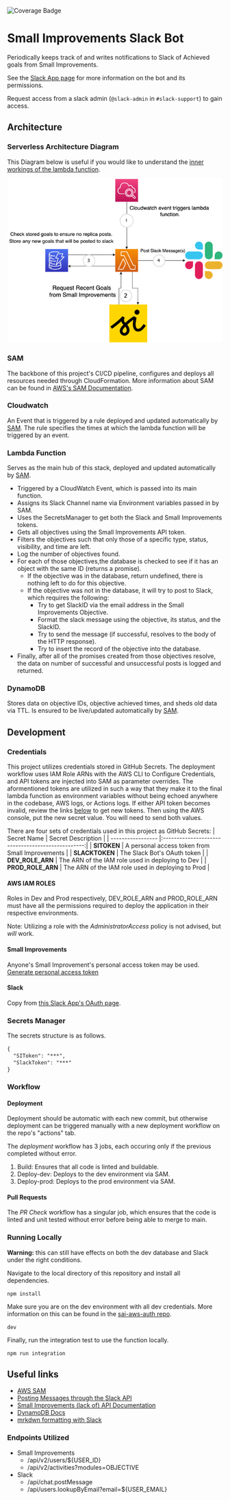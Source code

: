 ![Coverage Badge](https://img.shields.io/endpoint?url=https://gist.githubusercontent.com/ci-sourceallies/a75d8e3e0b2e93d28de4074882dade90/raw/small-improvements-slack-bot__heads_main.json)

# Small Improvements Slack Bot

Periodically keeps track of and writes notifications to Slack of Achieved goals from Small Improvements.

See the [Slack App page](https://api.slack.com/apps/A03K9PBLSTE/general?) for more information on the bot and its permissions.

Request access from a slack admin (`@slack-admin` in `#slack-support`) to gain access.

## Architecture

### Serverless Architecture Diagram

This Diagram below is useful if you would like to understand the [inner workings of the lambda function](#lambda-function).

![Serverless Program Structure](https://github.com/sourceallies/small-improvements-slack-bot/blob/main/graphics/InfrastructureLayout.png?raw=true)

### SAM

The backbone of this project's CI/CD pipeline, configures and deploys all resources needed through CloudFormation. More information about SAM can be found in [AWS's SAM Documentation](https://aws.amazon.com/serverless/sam/#:~:text=The%20AWS%20Serverless%20Application%20Model,and%20model%20it%20using%20YAML.).

### Cloudwatch

An Event that is triggered by a rule deployed and updated automatically by [SAM](#sam). The rule specifies the times at which the lambda function will be triggered by an event.

### Lambda Function

Serves as the main hub of this stack, deployed and updated automatically by [SAM](#sam). 

- Triggered by a CloudWatch Event, which is passed into its main function.
- Assigns its Slack Channel name via Environment variables passed in by SAM.
- Uses the SecretsManager to get both the Slack and Small Improvements tokens.
- Gets all objectives using the Small Improvements API token.
- Filters the objectives such that only those of a specific type, status, visibility, and time are left.
- Log the number of objectives found.
- For each of those objectives,the database is checked to see if it has an object with the same ID (returns a promise).
  - If the objective was in the database, return undefined, there is nothing left to do for this objective.
  - If the objective was not in the database, it will try to post to Slack, which requires the following:
    - Try to get SlackID via the email address in the Small Improvements Objective.
    - Format the slack message using the objective, its status, and the SlackID.
    - Try to send the message (if successful, resolves to the body of the HTTP response).
    - Try to insert the record of the objective into the database.
- Finally, after all of the promises created from those objectives resolve, the data on number of successful and unsuccessful posts is logged and returned.

### DynamoDB

Stores data on objective IDs, objective achieved times, and sheds old data via TTL. Is ensured to be live/updated automatically by [SAM](#sam).

## Development

### Credentials

This project utilizes credentials stored in GitHub Secrets. The deployment workflow uses IAM Role ARNs with the AWS CLI to Configure Credentials, and API tokens are injected into SAM as parameter overrides. The aformentioned tokens are utilized in such a way that they make it to the final lambda function as environment variables without being echoed anywhere in the codebase, AWS logs, or Actions logs. If either API token becomes invalid, review the links [below](#small-improvements) to get new tokens. Then using the AWS console, put the new secret value. You will need to send both values.

There are four sets of credentials used in this project as GitHub Secrets:
| Secret Name       | Secret Description                                |
| ----------------- |:-------------------------------------------------:|
| **SITOKEN**       | A personal access token from Small Improvements   | 
| **SLACKTOKEN**    | The Slack Bot's OAuth token                       |
| **DEV_ROLE_ARN**  | The ARN of the IAM role used in deploying to Dev  |
| **PROD_ROLE_ARN** | The ARN of the IAM role used in deploying to Prod |



#### AWS IAM ROLES

Roles in Dev and Prod respectively, DEV_ROLE_ARN and PROD_ROLE_ARN must have all the permissions required to deploy the application in their respective environments.

Note: Utilizing a role with the *AdministratorAccess* policy is not advised, but *will* work.

#### Small Improvements

Anyone's Small Improvement's personal access token may be used.
[Generate personal access token](https://resources.small-improvements.com/knowledge-base/small-improvements-rest-api/)

#### Slack

Copy from [this Slack App's OAuth page](https://api.slack.com/apps/A03K9PBLSTE/oauth?).

### Secrets Manager

The secrets structure is as follows.

```
{
  "SIToken": "***",
  "SlackToken": "***"
}
```

### Workflow

#### Deployment

Deployment should be automatic with each new commit, but otherwise deployment can be triggered manually with a new deployment workflow on the repo's "actions" tab.

The *deployment* workflow has 3 jobs, each occuring only if the previous completed without error.
1. Build: Ensures that all code is linted and buildable.
2. Deploy-dev: Deploys to the dev environment via SAM.
3. Deploy-prod: Deploys to the prod environment via SAM.

#### Pull Requests

The *PR Check* workflow has a singular job, which ensures that the code is linted and unit tested without error before being able to merge to main.

### Running Locally

**Warning:** this can still have effects on both the dev database and Slack under the right conditions.

Navigate to the local directory of this repository and install all dependencies.

```console
npm install
```

Make sure you are on the dev environment with all dev credentials. More information on this can be found in the [sai-aws-auth repo](https://github.com/sourceallies/sai-aws-auth).

```console
dev
```

Finally, run the integration test to use the function locally.

```console
npm run integration
```

## Useful links

- [AWS SAM](https://aws.amazon.com/serverless/sam/#:~:text=The%20AWS%20Serverless%20Application%20Model,and%20model%20it%20using%20YAML.)
- [Posting Messages through the Slack API](https://api.slack.com/methods/chat.postMessage)
- [Small Improvements (lack of) API Documentation](https://storage.googleapis.com/si-rest-api-docs/dist/index.html)
- [DynamoDB Docs](https://docs.aws.amazon.com/AWSJavaScriptSDK/latest/AWS/DynamoDB.html)
- [mrkdwn formatting with Slack](https://api.slack.com/reference/surfaces/formatting)

### Endpoints Utilized

- Small Improvements
  - /api/v2/users/${USER_ID}
  - /api/v2/activities?modules=OBJECTIVE
- Slack
  - /api/chat.postMessage
  - /api/users.lookupByEmail?email=${USER_EMAIL}
